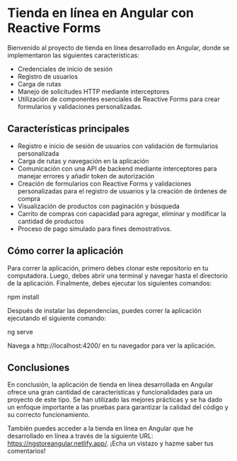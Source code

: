 # Tienda en línea en Angular con Reactive Forms

Bienvenido al proyecto de tienda en línea desarrollado en Angular, donde se implementaron las siguientes características:

- Credenciales de inicio de sesión
- Registro de usuarios
- Carga de rutas
- Manejo de solicitudes HTTP mediante interceptores
- Utilización de componentes esenciales de Reactive Forms para crear formularios y validaciones personalizadas.
## Características principales

- Registro e inicio de sesión de usuarios con validación de formularios personalizada
- Carga de rutas y navegación en la aplicación
- Comunicación con una API de backend mediante interceptores para manejar errores y añadir token de autorización
- Creación de formularios con Reactive Forms y validaciones personalizadas para el registro de usuarios y la creación de órdenes de compra
- Visualización de productos con paginación y búsqueda
- Carrito de compras con capacidad para agregar, eliminar y modificar la cantidad de productos
- Proceso de pago simulado para fines demostrativos.
## Cómo correr la aplicación

Para correr la aplicación, primero debes clonar este repositorio en tu computadora. Luego, debes abrir una terminal y navegar hasta el directorio de la aplicación. Finalmente, debes ejecutar los siguientes comandos:

npm install

Después de instalar las dependencias, puedes correr la aplicación ejecutando el siguiente comando:

ng serve

Navega a http://localhost:4200/ en tu navegador para ver la aplicación.

## Conclusiones

En conclusión, la aplicación de tienda en línea desarrollada en Angular ofrece una gran cantidad de características y funcionalidades para un proyecto de este tipo. Se han utilizado las mejores prácticas y se ha dado un enfoque importante a las pruebas para garantizar la calidad del código y su correcto funcionamiento.

También puedes acceder a la tienda en línea en Angular que he desarrollado en línea a través de la siguiente URL: https://ngstoreangular.netlify.app/. ¡Echa un vistazo y hazme saber tus comentarios!
